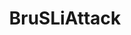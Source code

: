 ---
layout: page
title: BruSLiAttack
description: Attack Against Deep Neural Network in Black-box settings
img: assets/img/project-img-3.jpg
redirect: https://brusliattack.github.io/
importance: 3
category: work
related_publications: Vo2024
---